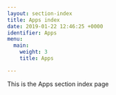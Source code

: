 ```yaml
---
layout: section-index
title: Apps index
date: 2019-01-22 12:46:25 +0000
identifier: Apps
menu:
  main:
    weight: 3
    title: Apps

---
```

This is the Apps section index page